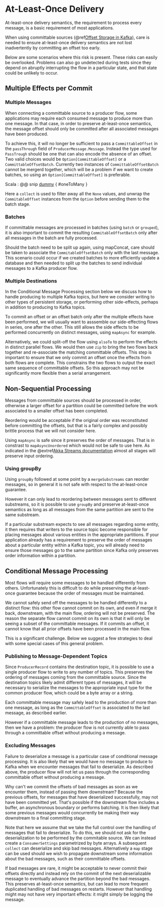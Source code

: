 # At-Least-Once Delivery

At-least-once delivery semantics, the requirement to process every message, is a basic requirement of most applications. 

When using committable sources (@ref[Offset Storage in Kafka](consumer.md#offset-storage-in-kafka)), care is needed to ensure at-least-once delivery semantics are not lost inadvertently by committing an offset too early.

Below are some scenarios where this risk is present. These risks can easily be overlooked. Problems can also go undetected during tests since they depend on abruptly interrupting
the flow in a particular state, and that state could be unlikely to occur. 

## Multiple Effects per Commit

### Multiple Messages

When connecting a committable source to a producer flow, some applications may require each consumed message to produce more than one message. In that case, in order to preserve at-least-once semantics, the message offset should only be committed after all associated messages have been produced.

To achieve this, it will no longer be sufficient to pass a `CommittableOffset` in the `passThrough` field of `ProducerMessage.Message`. Instead the type used for `PassTrough` should be one that can also encode the absence of an offset. Two valid choices would be `Option[CommittableOffset]` or a `CommittableOffsetBatch`. Currently two instances of `CommittableOffsetBatch` cannot be mergerd together, which will be a problem if we want to create batches, so using an `Option[CommittableOffset]` is preferable. 

Scala
: @@ snip [dummy](../../test/scala/sample/scaladsl/AtLeastOnce.scala) { #oneToMany }

Here a `collect` is used to filter away all the `None` values, and unwrap the `CommitableOffset` instances from the `Option` before sending them to the batch stage.

### Batches

If committable messages are processed in batches (using `batch` or `grouped`), it is also important to commit the resulting `CommitableOffsetBatch` only after all messages in the batch are fully processed.

Should the batch need to be split up again, using mapConcat, care should be taken to associate the `CommitableOffsetBatch` only with the last message. This scenario could occur if we created batches to more efficiently update a database and then needed to split up the batches to send individual messages to a Kafka producer flow.

### Multiple Destinations

In the Conditional Message Processing section below we discuss how to handle producing to multiple Kafka topics, but here we consider writing to other types of persistent storage, or performing other side-effects, perhaps in addition to producing to Kafka topics.

To commit an offset or an offset batch only after the multiple effects have been performed, we will usually want to asssemble our side-effecting flows in series, one after the other. This still allows the side effects to be performed concurrently on distinct messages, using `mapAsync` for example.

Alternatively, we could split-off the flow using `alsoTo` to perform the effects in distinct parallel flows. We would then use `zip` to bring the two flows back together and re-associate the matching committable offsets. This step is important to ensure that we only commit an offset once the effects from both flows are complete. This constrains the two flows to output the exact same sequence of committable offsets. So this approach may not be significantly more flexible then a serial arrangement.

## Non-Sequential Processing

Messages from committable sources should be processed in order, otherwise a larger offset for a partition could be committed before the work associated to a smaller offset has been completed.

Reordering would be acceptable if the original order was reconstituted before committing the offsets, but that is a fairly complex and possibly brittle process that we will not consider here.

Using `mapAsync` is safe since it preserves the order of messages. That is in constrast to `mapAsyncUnordered` which would not be safe to use here. As indicated in the @extref[Akka Streams documentation](akka-docs:/scala/stream/stream-flows-and-basics.html#Stream_ordering) almost all stages will preserve input ordering.

### Using groupBy

Using `groupBy` followed at some point by a `mergeSubstreams` can reorder messages, so in general it is not safe with respect to the at-least-once guarantee.

However it can only lead to reordering between messages sent to different substreams, so it is possible to use `groupBy` and preserve at-least-once semantics as long as all messages from the same partition are sent to the same substream.

If a particular substream expects to see all messages regarding some entity, it then requires that writers to the source topic become responsible for placing messages about various entities in the appropriate partitions. If your application already has a requirement to preserve the order of messages about a particular entity within a Kafka topic, you will already need to ensure those messages go to the same partition since Kafka only preserves order information within a partition.

## Conditional Message Processing
 
Most flows will require some messages to be handled differently from others. Unfortunately this is difficult to do while preserving the at-least-once guarantee because the order of messages must be maintained.

We cannot safely send off the messages to be handled differently to a distinct flow: this other flow cannot commit on its own, and even if merge it back, downstream, with the main flow, ordering will not be preserved. The reason the separate flow cannot commit on its own is that it will only be seeing a subset of the committable messages. If it commits an offset, it cannot know that all prior offsets have been processed in the main flow.

This is a significant challenge. Below we suggest a few strategies to deal with some special cases of this general problem.
 
### Publishing to Message-Dependent Topics

Since `ProducerRecord` contains the destination topic, it is possible to use a single producer flow to write to any number of topics. This preserves the ordering of messages coming from the committable source. Since the destination topics likely admit different types of messages, it will be necessary to serialize the messages to the appropriate input type for the common producer flow, which could be a byte array or a string.

Each committable message may safely lead to the production of more than one message, as long as the `CommittableOffset` is associated to the last message, as described earlier.

However if a committable message leads to the production of no messages, then we have a problem: the producer flow is not currently able to pass through a committable offset without producing a message.

### Excluding Messages

Failure to deserialize a message is a particular case of conditional message processing. It is also likely that we would have no message to produce to Kafka when we encounter messages that fail to deserialize. As described above, the producer flow will not let us pass through the corresponding committable offset without producing a message. 

Why can't we commit the offsets of bad messages as soon as we encounter them, instead of passing them downstream? Because the previous offsets, for messages that have deserialized successfully, may not have been committed yet. That's possible if the downstream flow includes a buffer, an asynchronous boundary or performs batching. It is then likely that some previous messages would concurrently be making their way downstream to a final committing stage.

Note that here we assume that we take the full control over the handling of messages that fail to deserialize. To do this, we should not ask for the deserialization to be performed by the commitable source. We can instead create a `ConsumerSettings` parametrized by byte arrays. A subsequent `collect` can deserialize and skip bad messages. Alternatively a `map` stage can be used should we wish to propagate downstream some information about the bad messages, such as their committable offsets.

If bad messages are rare, it might be acceptable to never commit their offsets directly and instead rely on the commit of the next deserializable message to eventually advance the partition beyond the bad messages. This preserves at-least-once semantics, but can lead to more frequent duplicated handling of bad messages on restarts. However that handling might may not have very important effects: it might simply be logging the message.

